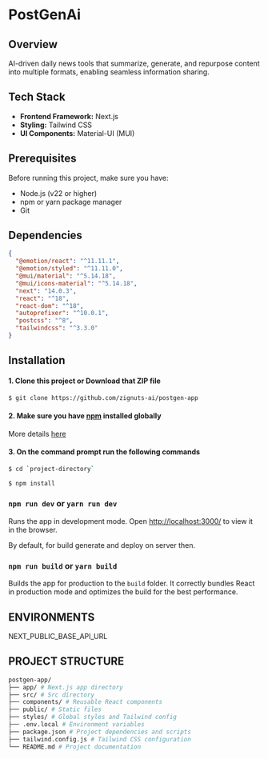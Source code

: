 # PostGenAi

## Overview

AI-driven daily news tools that summarize, generate, and repurpose content into multiple formats, enabling seamless information sharing.

## Tech Stack

- **Frontend Framework:** Next.js
- **Styling:** Tailwind CSS
- **UI Components:** Material-UI (MUI)

## Prerequisites

Before running this project, make sure you have:

- Node.js (v22 or higher)
- npm or yarn package manager
- Git

## Dependencies

```json
{
  "@emotion/react": "^11.11.1",
  "@emotion/styled": "^11.11.0",
  "@mui/material": "^5.14.18",
  "@mui/icons-material": "^5.14.18",
  "next": "14.0.3",
  "react": "^18",
  "react-dom": "^18",
  "autoprefixer": "^10.0.1",
  "postcss": "^8",
  "tailwindcss": "^3.3.0"
}
```

## Installation

#### 1. Clone this project or Download that ZIP file

```sh
$ git clone https://github.com/zignuts-ai/postgen-app
```

#### 2. Make sure you have [npm](https://www.npmjs.org/) installed globally

More details [here](https://nodejs.org/en/download/)

#### 3. On the command prompt run the following commands

```sh
$ cd `project-directory`
```

```sh
$ npm install
```

### `npm run dev` or `yarn run dev`

Runs the app in development mode.
Open [http://localhost:3000/](http://localhost:3000/) to view it in the browser.

By default, for build generate and deploy on server then.

### `npm run build` or `yarn build`

Builds the app for production to the `build` folder.
It correctly bundles React in production mode and optimizes the build for the best performance.

## ENVIRONMENTS

NEXT_PUBLIC_BASE_API_URL

## PROJECT STRUCTURE

```sh
postgen-app/
├── app/ # Next.js app directory
├── src/ # Src directory
├── components/ # Reusable React components
├── public/ # Static files
├── styles/ # Global styles and Tailwind config
├── .env.local # Environment variables
├── package.json # Project dependencies and scripts
├── tailwind.config.js # Tailwind CSS configuration
└── README.md # Project documentation
```
